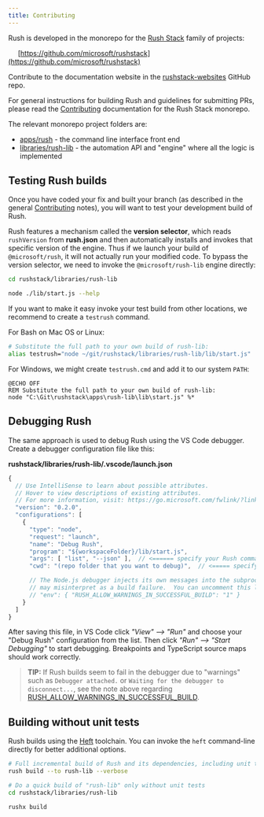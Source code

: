 ```yaml
---
title: Contributing
---
```


Rush is developed in the monorepo for the [Rush Stack](https://rushstack.io/) family of projects:

&nbsp;&nbsp;&nbsp;&nbsp; [https://github.com/microsoft/rushstack](https://github.com/microsoft/rushstack)

Contribute to the documentation website in the
[rushstack-websites](https://github.com/microsoft/rushstack-websites/tree/main/websites/rushjs.io) GitHub repo.

For general instructions for building Rush and guidelines for submitting PRs, please read the
[Contributing](https://rushstack.io/pages/contributing/get_started/) documentation for the Rush Stack
monorepo.

The relevant monorepo project folders are:

- [apps/rush](https://github.com/microsoft/rushstack/tree/main/apps/rush) - the command line interface front end
- [libraries/rush-lib](https://github.com/microsoft/rushstack/tree/main/libraries/rush-lib) - the automation API and "engine" where all the logic is implemented

## Testing Rush builds

Once you have coded your fix and built your branch (as described in the general [Contributing](https://rushstack.io/pages/contributing/get_started/) notes), you will want to test your development build of Rush.

Rush features a mechanism called the **version selector**, which reads `rushVersion` from **rush.json** and then automatically installs and invokes that specific version of the engine. Thus if we launch your build of `@microsoft/rush`, it will not actually run your modified code. To bypass the version selector, we need to invoke the `@microsoft/rush-lib` engine directly:

```bash
cd rushstack/libraries/rush-lib

node ./lib/start.js --help
```

If you want to make it easy invoke your test build from other locations, we recommend to create a `testrush` command.

For Bash on Mac OS or Linux:

```bash
# Substitute the full path to your own build of rush-lib:
alias testrush="node ~/git/rushstack/libraries/rush-lib/lib/start.js"
```

For Windows, we might create `testrush.cmd` and add it to our system `PATH`:

```
@ECHO OFF
REM Substitute the full path to your own build of rush-lib:
node "C:\Git\rushstack\apps\rush-lib\lib\start.js" %*
```

## Debugging Rush

The same approach is used to debug Rush using the VS Code debugger. Create a debugger configuration file like this:

**rushstack/libraries/rush-lib/.vscode/launch.json**

```js
{
  // Use IntelliSense to learn about possible attributes.
  // Hover to view descriptions of existing attributes.
  // For more information, visit: https://go.microsoft.com/fwlink/?linkid=830387
  "version": "0.2.0",
  "configurations": [
    {
      "type": "node",
      "request": "launch",
      "name": "Debug Rush",
      "program": "${workspaceFolder}/lib/start.js",
      "args": [ "list", "--json" ],  // <====== specify your Rush command line arguments here
      "cwd": "(repo folder that you want to debug)",  // <===== specify your target working folder here

      // The Node.js debugger injects its own messages into the subprocess STDERR, which Rush
      // may misinterpret as a build failure.  You can uncomment this line as a workaround:
      // "env": { "RUSH_ALLOW_WARNINGS_IN_SUCCESSFUL_BUILD": "1" }
    }
  ]
}
```

After saving this file, in VS Code click _"View" --> "Run"_ and choose your "Debug Rush" configuration from the list. Then click _"Run" --> "Start Debugging"_ to start debugging. Breakpoints and TypeScript source maps should work correctly.

> **TIP:** If Rush builds seem to fail in the debugger due to "warnings" such as `Debugger attached.`
> or `Waiting for the debugger to disconnect...`, see the note above regarding
> [RUSH_ALLOW_WARNINGS_IN_SUCCESSFUL_BUILD](./configs/environment_vars.md#rush_allow_warnings_in_successful_build).

## Building without unit tests

Rush builds using the [Heft](https://heft.rushstack.io/) toolchain. You can invoke the `heft` command-line directly for better additional options.

```bash
# Full incremental build of Rush and its dependencies, including unit tests
rush build --to rush-lib --verbose

# Do a quick build of "rush-lib" only without unit tests
cd rushstack/libraries/rush-lib

rushx build
```
